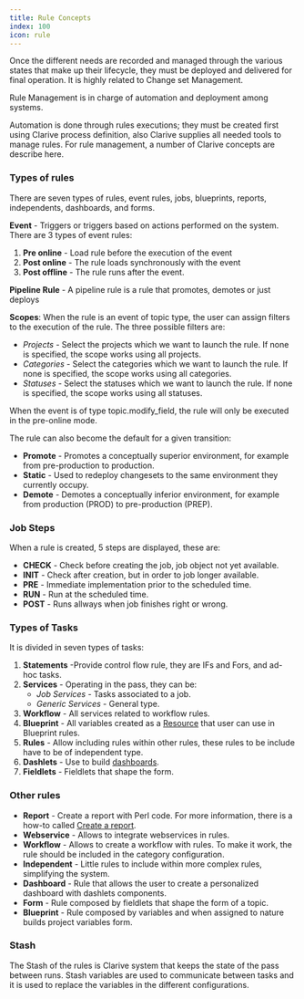 ```yaml
---
title: Rule Concepts
index: 100
icon: rule
---
```


Once the different needs are recorded and managed through the various states that make up their lifecycle, they must be
deployed and delivered for final operation.  It is highly related to Change set Management.

Rule Management is in charge of automation and deployment among systems.

Automation is done through rules executions; they must be created first using Clarive process definition, also Clarive
supplies all needed tools to manage rules. For rule management, a number of Clarive concepts are describe here.

### Types of rules

There are seven types of rules, event rules, jobs, blueprints, reports, independents, dashboards, and forms.

**Event** - Triggers or triggers based on actions performed on the system. There are 3 types of event rules:

1. **Pre online** - Load rule before the execution of the event
2. **Post online** - The rule loads synchronously with the event
3. **Post offline** - The rule runs after the event.

**Pipeline Rule** - A pipeline rule is a rule that promotes, demotes or just deploys

**Scopes**: When the rule is an event of topic type, the user can assign filters to the execution of the rule. The
three possible filters are:

- *Projects* - Select the projects which we want to launch the rule. If none is specified, the scope works using all
  projects.
- *Categories* - Select the categories which we want to launch the rule. If none is specified, the scope works using all
  categories.
- *Statuses* - Select the statuses which we want to launch the rule. If none is specified, the scope works using all
  statuses.

When the event is of type topic.modify_field, the rule will only be executed in the pre-online mode.

The rule can also become the default for a given transition:

- **Promote** - Promotes a conceptually superior environment, for example from pre-production to production.
- **Static** - Used to redeploy changesets to the same environment they currently occupy.
- **Demote** - Demotes a conceptually inferior environment, for example from production (PROD) to pre-production (PREP).

### Job Steps

When a rule is created, 5 steps are displayed, these are:

- **CHECK** - Check before creating the job, job object not yet available.
- **INIT** - Check after creation, but in order to job longer available.
- **PRE** - Immediate implementation prior to the scheduled time.
- **RUN** - Run at the scheduled time.
- **POST** - Runs allways when job finishes right or wrong.

### Types of Tasks

It is divided in seven types of tasks:

1. **Statements** -Provide control flow rule, they are IFs and Fors, and ad- hoc tasks.
2. **Services** - Operating in the pass,  they can be:
   - *Job Services* - Tasks associated to a job.
   - *Generic Services* - General type.
3. **Workflow** - All services related to workflow rules.
4. **Blueprint** - All variables created as a [Resource](/concepts/variable) that user can use in Blueprint rules.
5. **Rules** - Allow including rules within other rules, these rules to be include have to be of independent type.
6. **Dashlets** - Use to build [dashboards](/concepts/dashboards).
7. **Fieldlets** - Fieldlets that shape the form.

### Other rules

- **Report** - Create a report with Perl code. For more information, there is a how-to called [Create
  a report](/how-to/create-reports).
- **Webservice** - Allows to integrate webservices in rules.
- **Workflow** - Allows to create a workflow with rules. To make it work, the rule should be included in the category
  configuration.
- **Independent** - Little rules to include within more complex rules, simplifying the system.
- **Dashboard** - Rule that allows the user to create a personalized dashboard with dashlets components.
- **Form** - Rule composed by fieldlets that shape the form of a topic.
- **Blueprint** - Rule composed by variables and when assigned to nature builds project variables form.

### Stash

The Stash of the rules is Clarive system that keeps the state of the pass between runs. Stash variables are used to
communicate between tasks and it is used to replace the variables in the different configurations.
